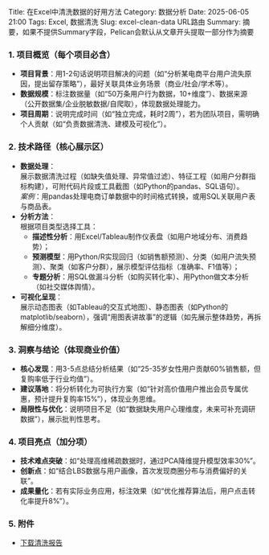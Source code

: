 Title: 在Excel中清洗数据的好用方法
Category: 数据分析
Date: 2025-06-05 21:00
Tags: Excel, 数据清洗
Slug: excel-clean-data URL路由
Summary: 摘要，如果不提供Summary字段，Pelican会默认从文章开头提取一部分作为摘要
### **1. 项目概览（每个项目必含）**
- **项目背景**：用1-2句话说明项目解决的问题（如“分析某电商平台用户流失原因，提出留存策略”），最好关联具体业务场景（商业/社会/学术等）。
- **数据规模**：标注数据量（如“50万条用户行为数据，10+维度”）、数据来源（公开数据集/企业脱敏数据/自爬取），体现数据处理能力。
- **项目周期**：说明完成时间（如“独立完成，耗时2周”），若为团队项目，需明确个人贡献（如“负责数据清洗、建模及可视化”）。

### **2. 技术路径（核心展示区）**
- **数据处理**：  
  展示数据清洗过程（如缺失值处理、异常值过滤）、特征工程（如用户分群指标构建），可附代码片段或工具截图（如Python的pandas、SQL语句）。  
  *案例*：用pandas处理电商订单数据中的时间格式转换，或用SQL关联用户表与商品表。
- **分析方法**：  
  根据项目类型选择工具：  
  - **描述性分析**：用Excel/Tableau制作仪表盘（如用户地域分布、消费趋势）；  
  - **预测模型**：用Python/R实现回归（如销售额预测）、分类（如用户流失预测）、聚类（如客户分群），展示模型评估指标（准确率、F1值等）；  
  - **专题分析**：用SQL做漏斗分析（如购买转化率）、用Python做文本分析（如社交媒体舆情）。
- **可视化呈现**：  
  展示动态图表（如Tableau的交互式地图）、静态图表（如Python的matplotlib/seaborn），强调“用图表讲故事”的逻辑（如先展示整体趋势，再拆解细分维度）。

### **3. 洞察与结论（体现商业价值）**
- **核心发现**：用3-5点总结分析结果（如“25-35岁女性用户贡献60%销售额，但复购率低于行业均值”）。
- **建议落地**：将分析转化为可执行方案（如“针对高价值用户推出会员专属优惠，预计提升复购率15%”），体现业务思维。
- **局限性与优化**：说明项目不足（如“数据缺失用户心理维度，未来可补充调研数据”），展示批判性思考。

### **4. 项目亮点（加分项）**
- **技术难点突破**：如“处理高维稀疏数据时，通过PCA降维提升模型效率30%”。
- **创新点**：如“结合LBS数据与用户画像，首次发现商圈分布与消费偏好的关联”。
- **成果量化**：若有实际业务应用，标注效果（如“优化推荐算法后，用户点击转化率提升8%”）。

### **5. 附件**
- [下载清洗报告]({attach}data_cleaning_report.pdf)